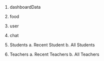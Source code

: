 <!--  DashBoard  sidebar data -->
1. dashboardData
 
6. food
7. user
7. chat 
 
2. Students
   a. Recent Student 
   b. All Students
3. Teachers
   a. Recent Teachers 
   b. All Teachers